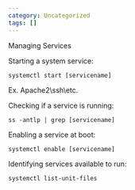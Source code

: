 ```yaml
---
category: Uncategorized
tags: []
---
```

Managing Services

Starting a system service:

~~~~~~~~~~~~~~~~~~~~~~~~~~~~~~~~~
systemctl start [servicename]
~~~~~~~~~~~~~~~~~~~~~~~~~~~~~~~~~

Ex. Apache2\ssh\etc.

Checking if a service is running:

~~~~~~~~~~~~~~~~~~~~~~~~~~~~~~~~~
ss -antlp | grep [servicename]
~~~~~~~~~~~~~~~~~~~~~~~~~~~~~~~~~

Enabling a service at boot:

~~~~~~~~~~~~~~~~~~~~~~~~~~~~~~~~~
systemctl enable [servicename]
~~~~~~~~~~~~~~~~~~~~~~~~~~~~~~~~~

Identifying services available to run:

~~~~~~~~~~~~~~~~~~~~~~~~~~~~~~~~~
systemctl list-unit-files
~~~~~~~~~~~~~~~~~~~~~~~~~~~~~~~~~
